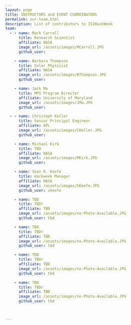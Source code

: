 ```yaml
---
layout: page
title: INSTRUCTORS and EVENT COORDINATORS
permalink: our-team.html
description: List of contributors to IS2HackWeek
team:
  - - name: Mark Carroll
      title: Research Scientist
      affiliate: NASA
      image_url: /assets/images/MCarroll.JPG
      github_user: 

    - name: Barbara Thompson
      title: Solar Physicist
      affiliate: NASA
      image_url: /assets/images/BThompson.JPG
      github_user: 

    - name: Jack Ma
      title: MPS Program Director
      affiliate: University of Maryland
      image_url: /assets/images/JMa.JPG
      github_user: 

  - - name: Christoph Keller
      title: Senior Principal Engineer
      affiliate: APL
      image_url: /assets/images/CKeller.JPG
      github_user: 

    - name: Michael Kirk
      title: TBD
      affiliate: NASA
      image_url: /assets/images/MKirk.JPG
      github_user: 

    - name: Sean R. Keefe
      title: Hackweek Manager
      affiliate: NASA
      image_url: /assets/images/SKeefe.JPG
      github_user: skeefe

    - name: TBD
      title: TBDr
      affiliate: TBD
      image_url: /assets/images/no-Photo-Available.JPG
      github_user: tbd

    - name: TBD
      title: TBDr
      affiliate: TBD
      image_url: /assets/images/no-Photo-Available.JPG
      github_user: tbd

    - name: TBD
      title: TBDr
      affiliate: TBD
      image_url: /assets/images/no-Photo-Available.JPG
      github_user: tbd

    - name: TBD
      title: TBDr
      affiliate: TBD
      image_url: /assets/images/no-Photo-Available.JPG
      github_user: tbd

    

---
```

